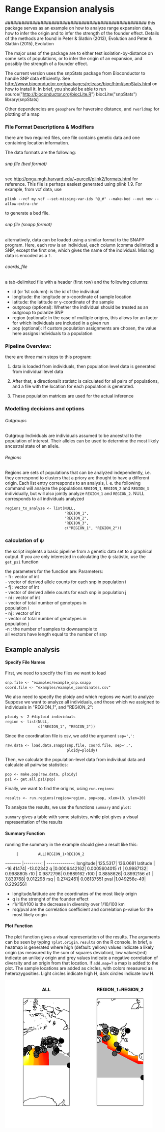 # Range Expansion analysis
####################################################
this package serves as an example on how to analyze
range expansion data, how to infer the origin and 
to infer the strength of the founder effect. Details
of the methods are found in Peter & Slatkin (2013), Evolution
and Peter & Slatkin (2015), Evolution

The major uses of the package are to either test
isolation-by-distance on some sets of populations, or
to infer the origin of an expansion, and possibly the
strength of a founder effect.

The current version uses the snpStats package from
Bioconductor to handle SNP data efficiently. See
http://www.bioconductor.org/packages/release/bioc/html/snpStats.html
on how to install it. In brief, you should be able to run
    source("http://bioconductor.org/biocLite.R")
    biocLite("snpStats")
    library(snpStats)

Other dependencies are `geosphere` for haversine distance, and 
`rworldmap` for plotting of a map


### File Format Descriptions & Modifiers
there are two required files, one file contains genetic data and one
containing location information.

 The data formats are the following:
###### snp file (bed format)
see http://pngu.mgh.harvard.edu/~purcell/plink2/formats.html
for reference. This file is perhaps easiest generated using
plink 1.9. For example, from vcf data, use

    plink --vcf my.vcf --set-missing-var-ids "@_#" --make-bed --out new --allow-extra-chr
to generate a bed file.
###### snp file (snapp format)
alternatively, data can be loaded using a similar format to the SNAPP
program. Here, each row is an individual, each column (comma delimited)
a SNP, except the first one, which gives the name of the individual.
Missing data is encoded as a `?`.
###### coords_file 
a tab-delimited file with a header (first row) 
and the following columns:
- id (or 1st column): is the id of the individual
- longitude: the longitude or x-coordinate of sample location
- latitude: the latitude or y-coordinate of the sample
- outgroup (optional): Whether the individual should be treated as an outgroup
to polarize SNP
- region (optional): In the case of multiple origins, this allows for an
factor for which individuals are included in a given run
- pop (optional): If custom population assignments are chosen, the 
value here assigns individuals to a population


### Pipeline Overview:
there are three main steps to this program: 
1. data is loaded from individuals, then population level
 data is generated from individual level data

2. After that, a directionalit statistc is calculated 
 for all pairs of populations, and a file with the 
 location for each population is generated. 

3. These population matrices are used for the actual inference

### Modelling decisions and options

###### Outgroups
Outgroup Individuals are individuals assumed to be ancestral to the population of interest.
Their alleles can be used to determine the most likely ancestral state of an allele.
######    Regions
Regions are sets of populations that can be analyzed independently, i.e. they correspond
to clusters that a priory are thought to have a different origin.
Each list entry corresponds to an analysis, i. e. the following command
will analyze the populations `REGION_1`, `REGION_2` and `REGION_3` individually, but will
also jointly analyze `REGION_1` and `REGION_2`. NULL corresponds to all
individuals analyzed

    regions_to_analyze <- list(NULL,
                               "REGION_1", 
                               "REGION_2", 
                               "REGION_3", 
                               c("REGION_1", "REGION_2"))

### calculation of ψ 
 
the script implents a basic pipeline from a genetic data
set to a graphical output. If you are only interested in
calculating the ψ statistic, use the `get_psi` function

the parameters for the function are:
    Parameters:                                        
        - fi : vector of int                           
             - vector of derived allele counts for each 
               snp in population i                    
        - fj : vector of int                           
             - vector of derived allele counts for each 
               snp in population j                    
        - ni : vector of int                           
             - vector of total number of genotypes in   
               population i                           
        - nj : vector of int                           
             - vector of total number of genotypes in   
               population j                           
         -n : the number of samples to downsample to    
all vectors have length equal to the number of snp

## Example analysis
#### Specify File Names
First, we need to specify the files we want to load

    snp.file <- "examples/example_snp.snapp
    coord.file <- "examples/example_coordinates.csv" 

We also need to specify the ploidy and which regions we want to analyze
Suppose we want to analyze all individuals, and those which we assigned
to individuals in "REGION_1", and "REGION_2":

    ploidy <- 2 #diploid individuals
    region <- list(NULL, 
                   c("REGION_1", "REGION_2"))

Since the coordination file is csv, we add the argument `sep=','`:

    raw.data <- load.data.snapp(snp.file, coord.file, sep=',', 
                                ploidy=ploidy)

Then, we calculate the population-level data from individual data
and calculate all pairwise statistics:

    pop <- make.pop(raw.data, ploidy)
    psi <- get.all.psi(pop)

Finally, we want to find the origins, using `run.regions`:

    results <- run.regions(region=region, pop=pop, xlen=10, ylen=20)

To analyze the results, we use the functions `summary` and `plot`:

`summary` gives a table with some statistcs, while plot gives a visual
representation of the results

#### Summary Function

running the summary in the example should give a result like this:

         |         ALL|REGION_1+REGION_2
-------- |---------:  | --------------:
longitude|    125.5317|         136.0681
latitude |   -16.41474|        -13.02342
q        |0.0006442162|     0.0005604015
r1       |   0.9987132|        0.9988805
r10      |   0.9872796|        0.9889162
r100     |   0.8858626|        0.8992156
d1       |    7.839768|         9.012298
rsq      |   0.2742461|       0.08137551
pval     |1.049256e-49|        0.2293561

- longitude/latitude are the coordinates of the most likely origin
- q is the strenght of the founder effect
- r1/r10/r100 is the decrease in diversity over 1/10/100 km
- rsq/pval are the correlation coefficient and correlation p-value for
the most likely origin

#### Plot Function
The plot function gives a visual representation of the results. The arguments
can be seen by typing `?plot.origin.results` on the R console. In brief,
a heatmap is generated where high (default: yellow) values indicate a likely origin (as measured
by the sum of squares deviation), low values(red) indicate an unlikely origin
and grey values indicate a negative correlation of diversity and an origin from
that location. If `add.map=T` a map is added to the plot. The sample
locations are added as circles, with colors measured as heterozygosities.
Light circles indicate high H, dark circles indicate low H.

![Example Output](examples/example_res.png "Example Output")


